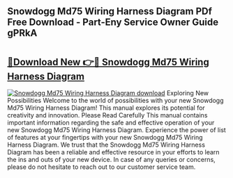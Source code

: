 ## Snowdogg Md75 Wiring Harness Diagram PDf Free Download - Part-Eny Service Owner Guide gPRkA

# <h2><a href="http://dfqshnv.blite.top/?on=Snowdogg+Md75+Wiring+Harness+Diagram">🔗Download New 👉🔴 Snowdogg Md75 Wiring Harness Diagram</a></h2>

[![Snowdogg Md75 Wiring Harness Diagram download](https://i.imgur.com/lujVjoI.png)](http://dfqshnv.blite.top/?on=Snowdogg+Md75+Wiring+Harness+Diagram)
Exploring New Possibilities Welcome to the world of possibilities with your new Snowdogg Md75 Wiring Harness Diagram! This manual explores its potential for creativity and innovation. Please Read Carefully This manual contains important information regarding the safe and effective operation of your new Snowdogg Md75 Wiring Harness Diagram. Experience the power of list of features at your fingertips with your new Snowdogg Md75 Wiring Harness Diagram. We trust that the Snowdogg Md75 Wiring Harness Diagram has been a reliable and effective resource in your efforts to learn the ins and outs of your new device. In case of any queries or concerns, please do not hesitate to reach out to our customer service team.
